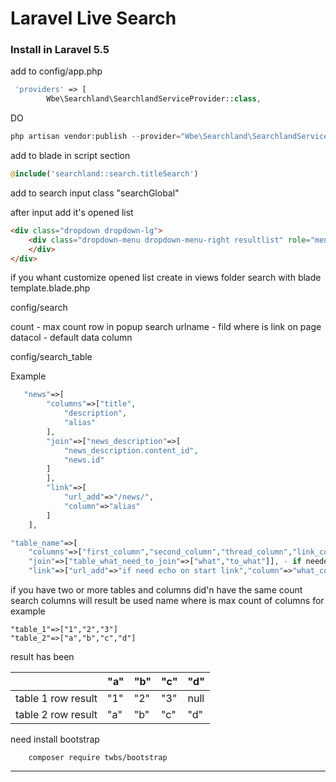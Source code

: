 Laravel Live Search
=============

### Install in Laravel 5.5

add to config/app.php
```php
 'providers' => [
        Wbe\Searchland\SearchlandServiceProvider::class,
```
		
DO

```php
php artisan vendor:publish --provider="Wbe\Searchland\SearchlandServiceProvider"
```

add to blade in script section
```php
@include('searchland::search.titleSearch')
```

add to search input class "searchGlobal"

after input add it's opened list  
```html
<div class="dropdown dropdown-lg">
    <div class="dropdown-menu dropdown-menu-right resultlist" role="menu" id="searchbox">
    </div>
</div>
```


if you whant customize opened list 
create in views folder search with blade template.blade.php

config/search

count - max count row in popup search
urlname - fild where is link on page
datacol - default data column

config/search_table

Example
```php
   "news"=>[
        "columns"=>["title",
            "description",
            "alias"
        ],
        "join"=>["news_description"=>[
            "news_description.content_id",
            "news.id"
        ]
        ],
        "link"=>[
            "url_add"=>"/news/",
            "column"=>"alias"
        ]
    ],
```
```php
"table_name"=>[
    "columns"=>["first_column","second_column","thread_column","link_column"],
    "join"=>["table_what_need_to_join"=>["what","to_what"]], - if needed
    "link"=>["url_add"=>"if need echo on start link","column"=>"what_column_is_link"]
```

if you have two or more tables and columns did'n have the same count search columns will result be used name where is max count of columns
for example 
````
"table_1"=>["1","2","3"]
"table_2"=>["a","b","c","d"]
````
result has been 

|  |"a" | "b" | "c" | "d" |
|---|---|---|---|---|
|table 1 row result | "1" | "2" | "3" | null |
|table 2 row result | "a" | "b" | "c" | "d" |

need install bootstrap
```
	composer require twbs/bootstrap
```

---------